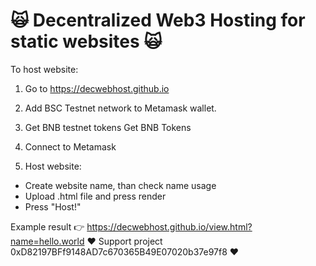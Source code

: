 # 🙀 Decentralized Web3 Hosting for static websites 🙀

To host website:
1. Go to https://decwebhost.github.io
2. Add BSC Testnet network to Metamask wallet.

3. Get BNB testnet tokens Get BNB Tokens

4. Connect to Metamask

5. Host website:
 - Create website name, than check name usage
 - Upload .html file and press render
 - Press "Host!"
 
Example result 👉 https://decwebhost.github.io/view.html?name=hello.world
❤️ Support project 0xD82197BFf9148AD7c670365B49E07020b37e97f8 ❤️
